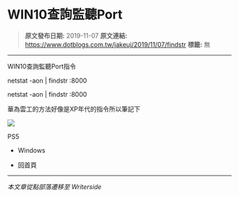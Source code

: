 # WIN10查詢監聽Port

> **原文發布日期:** 2019-11-07
> **原文連結:** https://www.dotblogs.com.tw/jakeuj/2019/11/07/findstr
> **標籤:** 無

---

WIN10查詢監聽Port指令

netstat -aon | findstr :8000

netstat -aon | findstr :8000

華為雲工的方法好像是XP年代的指令所以筆記下

![](https://card.psnprofiles.com/1/jakeuj.png)

PS5

* Windows

* 回首頁

---

*本文章從點部落遷移至 Writerside*
